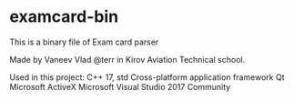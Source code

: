 # examcard-bin
This is a binary file of Exam card parser

Made by Vaneev Vlad @terr in Kirov Aviation Technical school.

Used in this project:
С++ 17, std
Cross-platform application framework Qt
Microsoft ActiveX
Microsoft Visual Studio 2017 Community
